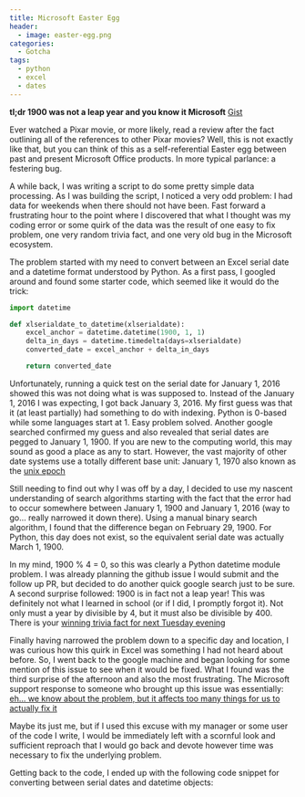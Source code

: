 ```yaml
---
title: Microsoft Easter Egg
header:
  - image: easter-egg.png
categories:
  - Gotcha
tags:
  - python
  - excel
  - dates
---
```



**tl;dr 1900 was not a leap year and you know it Microsoft** [Gist](https://gist.github.com/zduey/528e78430b6ae8107ddd05f5752dff77) 

Ever watched a Pixar movie, or more likely, read a review after the fact outlining all of the references to other Pixar movies? Well, this is not exactly like that, but you can think of this as a self-referential Easter egg between past and present Microsoft Office products. In more typical parlance: a festering bug.

A while back, I was writing a script to do some pretty simple data processing. As I was building the script, I noticed a very odd problem: I had data for weekends when there should not have been. Fast forward a frustrating hour to the point where I discovered that what I thought was my coding error or some quirk of the data was the result of one easy to fix problem, one very random trivia fact, and one very old bug in the Microsoft ecosystem.

The problem started with my need to convert between an Excel serial date and a datetime format understood by Python. As a first pass, I googled around and found some starter code, which seemed like it would do the trick:

```python
import datetime

def xlserialdate_to_datetime(xlserialdate):
    excel_anchor = datetime.datetime(1900, 1, 1)
    delta_in_days = datetime.timedelta(days=xlserialdate)
    converted_date = excel_anchor + delta_in_days

    return converted_date
```

Unfortunately, running a quick test on the serial date for January 1, 2016 showed this was not  doing what is was supposed to. Instead of the January 1, 2016 I was expecting, I got back January 3, 2016. My first guess was that it (at least partially) had something to do with indexing. Python is 0-based while some languages start at 1. Easy problem solved. Another google searched confirmed my guess and also revealed that serial dates are pegged to January 1, 1900. If you are new to the computing world, this may sound as good a place as any to start. However, the vast majority of other date systems use a totally different base unit: January 1, 1970 also known as the [unix epoch](https://en.wikipedia.org/wiki/Unix_time) 


Still needing to find out why I was off by a day, I decided to use my nascent understanding of search algorithms starting with the fact that the error had to occur somewhere between January 1, 1900 and January 1, 2016 (way to go… really narrowed it down there). Using a manual binary search algorithm, I found that the difference began on February 29, 1900. For Python, this day does not exist, so the equivalent serial date was actually March 1, 1900.

In my mind, 1900 % 4 = 0, so this was clearly a Python datetime module problem. I was already planning the github issue I would submit and the follow up PR, but decided to do another quick google search just to be sure. A second surprise followed: 1900 is in fact not a leap year! This was definitely not what I learned in school (or if I did, I promptly forgot it). Not only must a year by divisible by 4, but it must also be divisible by 400. There is your [winning trivia fact for next Tuesday evening](http://science.howstuffworks.com/science-vs-myth/everyday-myths/question50.htm)

Finally having narrowed the problem down to a specific day and location, I was curious how this quirk in Excel was something I had not heard about before. So, I went back to the google machine and began looking for some mention of this issue to see when it would be fixed. What I found was the third surprise of the afternoon and also the most frustrating. The Microsoft support response to someone who brought up this issue was essentially: [eh… we know about the problem, but it affects too many things for us to actually fix it]( https://support.microsoft.com/en-us/kb/214326)

Maybe its just me, but if I used this excuse with my manager or some user of the code I write, I would be immediately left with a scornful look and sufficient reproach that I would go back and devote however time was necessary to fix the underlying problem.

Getting back to the code, I ended up with the following code snippet for converting between serial dates and datetime objects:


<script src="https://gist.github.com/zduey/528e78430b6ae8107ddd05f5752dff77.js"></script>